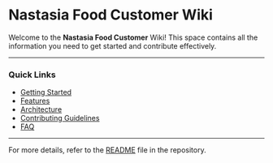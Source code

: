 # Nastasia Food Customer Wiki

Welcome to the **Nastasia Food Customer** Wiki! This space contains all the information you need to get started and contribute effectively.

---

### Quick Links
- [Getting Started](./Getting-Started.md)
- [Features](./Features.md)
- [Architecture](./Architecture.md)
- [Contributing Guidelines](./Contributing-Guidelines.md)
- [FAQ](./FAQ.md)

---

For more details, refer to the [README](../README.md) file in the repository.
